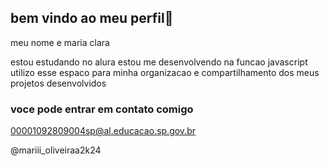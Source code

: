 ## bem vindo ao meu perfil👋

meu nome e maria clara 

estou estudando no alura 
estou me desenvolvendo na funcao javascript
utilizo esse espaco para minha organizacao e compartilhamento dos meus projetos desenvolvidos 

### voce pode entrar em contato comigo 

00001092809004sp@al.educacao.sp.gov.br

@mariii_oliveiraa2k24
